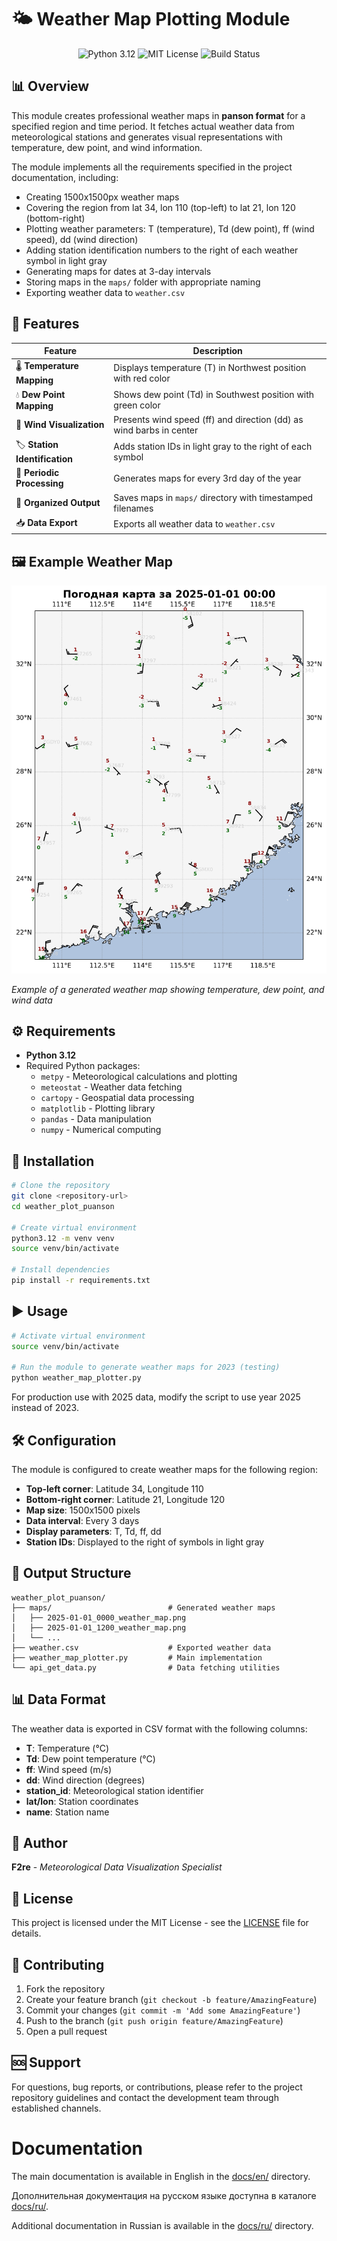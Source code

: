 # 🌤️ Weather Map Plotting Module

<p align="center">
  <img src="https://img.shields.io/badge/Python-3.12-blue.svg?style=flat-square&logo=python" alt="Python 3.12">
  <img src="https://img.shields.io/badge/License-MIT-green.svg?style=flat-square" alt="MIT License">
  <img src="https://img.shields.io/badge/Build-Stable-brightgreen.svg?style=flat-square" alt="Build Status">
</p>

## 📊 Overview

This module creates professional weather maps in **panson format** for a specified region and time period. It fetches actual weather data from meteorological stations and generates visual representations with temperature, dew point, and wind information.

The module implements all the requirements specified in the project documentation, including:
- Creating 1500x1500px weather maps
- Covering the region from lat 34, lon 110 (top-left) to lat 21, lon 120 (bottom-right)
- Plotting weather parameters: T (temperature), Td (dew point), ff (wind speed), dd (wind direction)
- Adding station identification numbers to the right of each weather symbol in light gray
- Generating maps for dates at 3-day intervals
- Storing maps in the `maps/` folder with appropriate naming
- Exporting weather data to `weather.csv`

## 🎯 Features

| Feature | Description |
|--------|-------------|
| 🌡️ **Temperature Mapping** | Displays temperature (T) in Northwest position with red color |
| 💧 **Dew Point Mapping** | Shows dew point (Td) in Southwest position with green color |
| 💨 **Wind Visualization** | Presents wind speed (ff) and direction (dd) as wind barbs in center |
| 🏷️ **Station Identification** | Adds station IDs in light gray to the right of each symbol |
| 📅 **Periodic Processing** | Generates maps for every 3rd day of the year |
| 📁 **Organized Output** | Saves maps in `maps/` directory with timestamped filenames |
| 📥 **Data Export** | Exports all weather data to `weather.csv` |

## 🖼️ Example Weather Map

![Example Weather Map](docs/images/weather_map_example.png)

*Example of a generated weather map showing temperature, dew point, and wind data*

## ⚙️ Requirements

- **Python 3.12**
- Required Python packages:
  - `metpy` - Meteorological calculations and plotting
  - `meteostat` - Weather data fetching
  - `cartopy` - Geospatial data processing
  - `matplotlib` - Plotting library
  - `pandas` - Data manipulation
  - `numpy` - Numerical computing

## 🚀 Installation

```bash
# Clone the repository
git clone <repository-url>
cd weather_plot_puanson

# Create virtual environment
python3.12 -m venv venv
source venv/bin/activate

# Install dependencies
pip install -r requirements.txt
```

## ▶️ Usage

```bash
# Activate virtual environment
source venv/bin/activate

# Run the module to generate weather maps for 2023 (testing)
python weather_map_plotter.py
```

For production use with 2025 data, modify the script to use year 2025 instead of 2023.

## 🛠️ Configuration

The module is configured to create weather maps for the following region:
- **Top-left corner**: Latitude 34, Longitude 110
- **Bottom-right corner**: Latitude 21, Longitude 120
- **Map size**: 1500x1500 pixels
- **Data interval**: Every 3 days
- **Display parameters**: T, Td, ff, dd
- **Station IDs**: Displayed to the right of symbols in light gray

## 📁 Output Structure

```
weather_plot_puanson/
├── maps/                          # Generated weather maps
│   ├── 2025-01-01_0000_weather_map.png
│   ├── 2025-01-01_1200_weather_map.png
│   └── ...
├── weather.csv                    # Exported weather data
├── weather_map_plotter.py         # Main implementation
└── api_get_data.py                # Data fetching utilities
```

## 📊 Data Format

The weather data is exported in CSV format with the following columns:
- **T**: Temperature (°C)
- **Td**: Dew point temperature (°C)
- **ff**: Wind speed (m/s)
- **dd**: Wind direction (degrees)
- **station_id**: Meteorological station identifier
- **lat/lon**: Station coordinates
- **name**: Station name

## 👥 Author

**F2re** - *Meteorological Data Visualization Specialist*

## 📄 License

This project is licensed under the MIT License - see the [LICENSE](LICENSE) file for details.

## 🤝 Contributing

1. Fork the repository
2. Create your feature branch (`git checkout -b feature/AmazingFeature`)
3. Commit your changes (`git commit -m 'Add some AmazingFeature'`)
4. Push to the branch (`git push origin feature/AmazingFeature`)
5. Open a pull request

## 🆘 Support

For questions, bug reports, or contributions, please refer to the project repository guidelines and contact the development team through established channels.

# Documentation

The main documentation is available in English in the [docs/en/](docs/en/) directory.

Дополнительная документация на русском языке доступна в каталоге [docs/ru/](docs/ru/).

Additional documentation in Russian is available in the [docs/ru/](docs/ru/) directory.